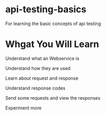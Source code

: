 # api-testing-basics
For learning the basic concepts of api testing
# Whgat You Will Learn
Understand what an Webservice is 

Understand how they are used 

Learn about request and response 

Understand response codes 

Send some requests and view the responses

Experiment more
